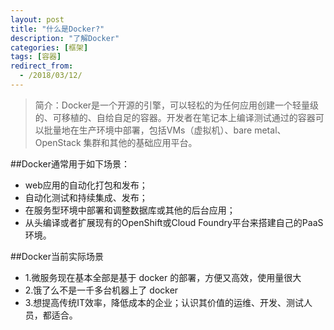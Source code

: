 ```yaml
---
layout: post
title: "什么是Docker?"
description: "了解Docker"
categories: [框架]
tags: [容器]
redirect_from:
  - /2018/03/12/
---
```

> 简介：Docker是一个开源的引擎，可以轻松的为任何应用创建一个轻量级的、可移植的、自给自足的容器。开发者在笔记本上编译测试通过的容器可以批量地在生产环境中部署，包括VMs（虚拟机）、bare metal、OpenStack 集群和其他的基础应用平台。

##Docker通常用于如下场景：
* web应用的自动化打包和发布；
* 自动化测试和持续集成、发布；
* 在服务型环境中部署和调整数据库或其他的后台应用；
* 从头编译或者扩展现有的OpenShift或Cloud Foundry平台来搭建自己的PaaS环境。

##Docker当前实际场景
* 1.微服务现在基本全部是基于 docker 的部署，方便又高效，使用量很大
* 2.饿了么不是一千多台机器上了 docker
* 3.想提高传统IT效率，降低成本的企业；认识其价值的运维、开发、测试人员，都适合。